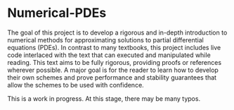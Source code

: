 # Numerical-PDEs
The goal of this project is to develop a rigorous and in-depth introduction to numerical methods for approximating solutions to partial differential equations (PDEs). In contrast to many textbooks, this project includes live code interlaced with the text that can executed and manipulated while reading. This text aims to be fully rigorous, providing proofs or references wherever possible. A major goal is for the reader to learn how to develop their own schemes and prove performance and stability guarantees that allow the schemes to be used with confidence. 

This is a work in progress. At this stage, there may be many typos.
